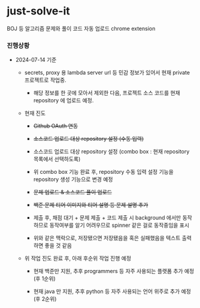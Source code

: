 # just-solve-it
BOJ 등 알고리즘 문제와 풀이 코드 자동 업로드 chrome extension


### 진행상황
- 2024-07-14 기준

  - secrets, proxy 용 lambda server url 등 민감 정보가 있어서 현재 private 프로젝트로 작업중.
    
     - 해당 정보를 한 곳에 모아서 제외한 다음, 프로젝트 소스 코드를 현재 repository 에 업로드 예정.

  - 현재 진도
    
     - ~~Github OAuth 연동~~
    
     - ~~소스코드 업로드 대상 repository 설정 (수동 입력)~~
    
     - 소스코드 업로드 대상 repository 설정 (combo box : 현재 repository 목록에서 선택하도록)
    
     - 위 combo box 기능 완료 후, repository 수동 입력 설정 기능을 repository 생성 기능으로 변경 예정
    
     - ~~문제 업로드 & 소스코드 풀이 업로드~~
   
     - ~~백준 문제 티어 이미지와 티어 설명 등 문제 설명 추가~~
    
     - 제출 후, 채점 대기 + 문제 제출 + 코드 제출 시 background 에서만 동작하므로 동작여부를 알기 어려우므로 spinner 같은 걸로 동작중임을 표시
       
     - 위와 같은 맥락으로, 저장됐으면 저장됐음을 혹은 실패했음을 텍스트 출력하면 좋을 것 같음

   - 위 작업 진도 완료 후, 아래 후순위 작업 진행 예정
       
     - 현재 백준만 지원, 추후 programmers 등 자주 사용되는 플랫폼 추가 예정 (후 1순위)
    
     - 현재 java 만 지원, 추후 python 등 자주 사용되는 언어 위주로 추가 예정 (후 2순위)
